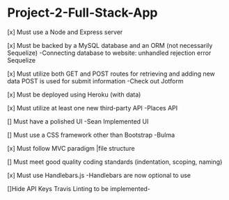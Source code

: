 # Project-2-Full-Stack-App

[x] Must use a Node and Express server


[x] Must be backed by a MySQL database and an ORM (not necessarily Sequelize)
      -Connecting database to website: unhandled rejection error Sequelize
      
[x] Must utilize both GET and POST routes for retrieving and adding new data
         POST is used for submit information
         -Check out Jotform
   
[x] Must be deployed using Heroku (with data)
         

[x] Must utilize at least one new third-party API
   -Places API

[] Must have a polished UI
    -Sean Implemented UI 

[] Must use a CSS framework other than Bootstrap
    -Bulma
     
[x] Must follow MVC paradigm |file structure
 

[] Must meet good quality coding standards (indentation, scoping, naming)


[x] Must use Handlebars.js
   -Handlebars are now optional to use

[]Hide API Keys 
Travis Linting to be implemented-

